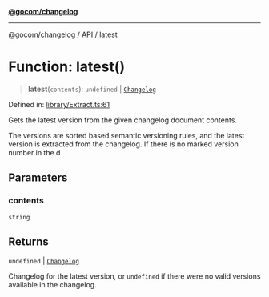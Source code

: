 [**@gocom/changelog**](../README.md)

***

[@gocom/changelog](../README.md) / [API](../Public/API.md) / latest

# Function: latest()

> **latest**(`contents`): `undefined` \| [`Changelog`](../Types/API.Changelog.md)

Defined in: [library/Extract.ts:61](https://github.com/gocom/changelog/blob/db749aeb3b7fa142eb99a35449a056a38ba2e6fc/src/library/Extract.ts#L61)

Gets the latest version from the given changelog document contents.

The versions are sorted based semantic versioning rules, and the latest version is
extracted from the changelog. If there is no marked version number in the d

## Parameters

### contents

`string`

## Returns

`undefined` \| [`Changelog`](../Types/API.Changelog.md)

Changelog for the latest version, or `undefined` if there were no valid versions
available in the changelog.
